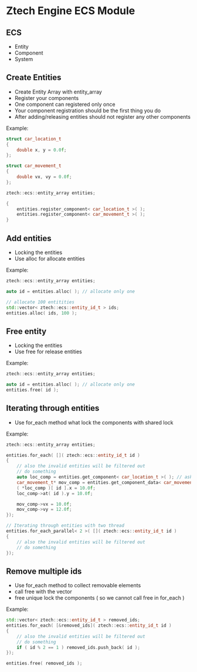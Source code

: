 # Ztech Engine ECS Module

## ECS

- Entity
- Component
- System

## Create Entities

- Create Entity Array with entity_array
- Register your components
- One component can registered only once
- Your component registration should be the first thing you do
- After adding/releasing entities should not register any other components

Example:
```c++
struct car_location_t
{
    double x, y = 0.0f;
};

struct car_movement_t
{
    double vx, vy = 0.0f;
};

ztech::ecs::entity_array entities;

{
    entities.register_component< car_location_t >( );
    entities.register_component< car_movement_t >( );
}
```

## Add entities

- Locking the entities
- Use alloc for allocate entities

Example:
```c++
ztech::ecs::entity_array entities;

auto id = entities.alloc( ); // allocate only one

// allocate 100 entitities
std::vector< ztech::ecs::entity_id_t > ids;
entities.alloc( ids, 100 );
```

## Free entity

- Locking the entities
- Use free for release entities

Example:
```c++
ztech::ecs::entity_array entities;

auto id = entities.alloc( ); // allocate only one
entities.free( id );
```

## Iterating through entities

- Use for_each method what lock the components with shared lock

Example:
```c++
ztech::ecs::entity_array entities;

entities.for_each( []( ztech::ecs::entity_id_t id )
{
    // also the invalid entities will be filtered out
    // do something
    auto loc_comp = entities.get_component< car_location_t >( ); // asking for component array
    car_movement_t* mov_comp = entities.get_component_data< car_movement_t >( id ); // asking for the data from the component
    ( *loc_comp )[ id ].x = 10.0f;
    loc_comp->at( id ).y = 10.0f;

    mov_comp->vx = 10.0f;
    mov_comp->vy = 12.0f;
});

// Iterating through entities with two thread
entities.for_each_parallel< 2 >( []( ztech::ecs::entity_id_t id )
{
    // also the invalid entities will be filtered out
    // do something
});
```

## Remove multiple ids

- Use for_each method to collect removable elements
- call free with the vector
- free unique lock the components ( so we cannot call free in for_each )

Example:
```c++
std::vector< ztech::ecs::entity_id_t > removed_ids;
entities.for_each( [&removed_ids]( ztech::ecs::entity_id_t id )
{
    // also the invalid entities will be filtered out
    // do something
    if ( id % 2 == 1 ) removed_ids.push_back( id );
});

entities.free( removed_ids );
```
